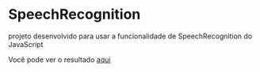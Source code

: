 # SpeechRecognition
projeto desenvolvido para usar a funcionalidade de SpeechRecognition do JavaScript

Você pode ver o resultado <a target="_blank" href="https://adivinhar-numero.vercel.app/">aqui</a>
